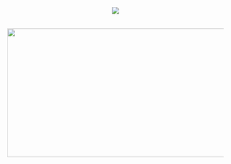 <div align="center">
  <img src="https://capsule-render.vercel.app/api?type=waving&height=100&color=gradient&text=Everyt&reversal=false&textBg=false"/>
  <br/>
  <br/>
  <br/>
  <a href="https://github.com/devxb/gitanimals">
    <img
      src="https://render.gitanimals.org/farms/everyt"
      width="600"
      height="300"
    />
  </a>
</div>
